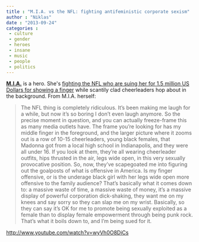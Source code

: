 ```yaml
---
title : "M.I.A. vs the NFL: fighting antifeministic corporate sexism"
author : "Niklas"
date : "2013-09-24"
categories : 
 - culture
 - gender
 - heroes
 - insane
 - music
 - people
 - politics
---
```


**[M.I.A.](http://www.miauk.com)** is a hero. She's [fighting the NFL who are suing her for 1.5 million US Dollars for showing a finger](http://keeeb.com/pivic/on_music/52411a318e83c24d85d7ebc3/) while scantily clad cheerleaders hop about in the background. From M.I.A. herself:

> The NFL thing is completely ridiculous. It’s been making me laugh for a while, but now it’s so boring I don’t even laugh anymore. So the precise moment in question, and you can actually freeze-frame this as many media outlets have. The frame you’re looking for has my middle finger in the foreground, and the larger picture where it zooms out is a row of 10-15 cheerleaders, young black females, that Madonna got from a local high school in Indianapolis, and they were all under 16. If you look at them, they’re all wearing cheerleader outfits, hips thrusted in the air, legs wide open, in this very sexually provocative position. So, now, they’ve scapegoated me into figuring out the goalposts of what is offensive in America. Is my finger offensive, or is the underage black girl with her legs wide open more offensive to the family audience? That’s basically what it comes down to: a massive waste of time, a massive waste of money, it’s a massive display of powerful corporation dick-shaking, they want me on my knees and say sorry so they can slap me on my wrist. Basically, so they can say it’s OK for me to promote being sexually exploited as a female than to display female empowerment through being punk rock. That’s what it boils down to, and I’m being sued for it.

http://www.youtube.com/watch?v=wyVh0O8DiCs
